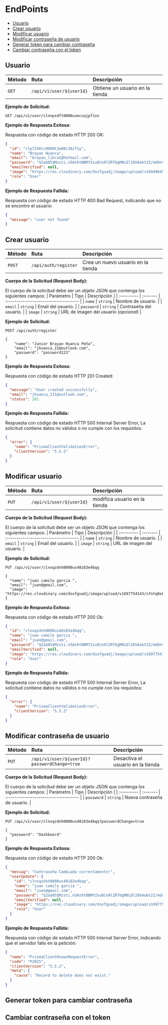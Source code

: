 # EndPoints

- [Usuario](#usuario)
- [Crear usuario](#crear-usuario)
- [Modificar usuario](#modificar-usuario)
- [Modificar contraseña de usuario](#modificar-contraseña-de-usuario)
- [Generar token para cambiar contraseña](#generar-token-para-cambiar-contraseña)
- [Cambiar contraseña con el token](#cambiar-contraseña-con-el-token)

## Usuario

| Método | Ruta                     | Descripción                     |
| :----- | :----------------------- | :------------------------------ |
| `GET`  | `/api/v1/user/${userId}` | Obtiene un usuario en la tienda |

**Ejemplo de Solicitud:**

```
GET /api/v1/user/clnnpsdft0000usmcuajpf1vo
```

**Ejemplo de Respuesta Exitosa:**

Respuesta con código de estado HTTP 200 OK:

```json
{
  "id": "clp7246tc0000t3e80c38zf1y",
  "name": "Brayan Huanca",
  "email": "brayan_libra1@hotmail.com",
  "password": "$2a$05$Mzsti.n5AshtBBMYZxu8Ce9lZRT6gM0LDl28VAabt2Z/mG0nVvq4.",
  "emailVerified": null,
  "image": "https://res.cloudinary.com/dsofguadj/image/upload/v1694964554/wm1hvbu4znuawf14n6rk.webp",
  "role": "User"
}
```

**Ejemplo de Respuesta Fallida:**

Respuesta con código de estado HTTP 400 Bad Request, indicando que no se encontro el usuario:

```json
{
  "message": "user not found"
}
```

## Crear usuario

| Método | Ruta                 | Descripción                        |
| :----- | :------------------- | :--------------------------------- |
| `POST` | `/api/auth/register` | Crea un nuevo usuario en la tienda |

**Cuerpo de la Solicitud (Request Body):**

El cuerpo de la solicitud debe ser un objeto JSON que contenga los siguientes campos:
| Parámetro | Tipo | Descripción |
| :--------- | :------- | :------------------------------------ |
| `name` | `string` | Nombre de usuario. |
| `email` | `string` | Email del usuario. |
| `password` | `string` | Contraseña del usuario. |
| `image` | `string` | URL de imagen del usuario (_opcional_) |

**Ejemplo de Solicitud:**

```
POST /api/auth/register

{
    "name": "Junior Brayan Huanca Peña",
    "email": "jhuanca_21@outlook.com",
    "password": "password123"
}
```

**Ejemplo de Respuesta Exitosa:**

Respuesta con código de estado HTTP 201 Created:

```json
{
  "message": "User created successfully",
  "email": "jhuanca_211@outlook.com",
  "status": 201
}
```

**Ejemplo de Respuesta Fallida:**

Respuesta con código de estado HTTP 500 Internal Server Error, La solicitud contiene datos no válidos o no cumple con los requisitos:

```json
{
  "error": {
    "name": "PrismaClientValidationError",
    "clientVersion": "5.5.2"
  }
}
```

## Modificar usuario

| Método | Ruta                     | Descripción                   |
| :----- | :----------------------- | :---------------------------- |
| `PUT`  | `/api/v1/user/${userId}` | modifica usuario en la tienda |

**Cuerpo de la Solicitud (Request Body):**

El cuerpo de la solicitud debe ser un objeto JSON que contenga los siguientes campos:
| Parámetro | Tipo | Descripción |
| :--------- | :------- | :------------------------------------ |
| `name` | `string` | Nombre de usuario. |
| `email` | `string` | Email del usuario. |
| `image` | `string` | URL de imagen del usuario. |

**Ejemplo de Solicitud:**

```
PUT /api/v1/user/clnxqzdnh0000us40i83e4bqq

{
  "name": "juan camilo garcia ",
  "email": "juan@gmail.com",
  "image": "https://res.cloudinary.com/dsofguadj/image/upload/v1697754143/sfntq0xb02hebhlzypat.webp"
}
```

**Ejemplo de Respuesta Exitosa:**

Respuesta con código de estado HTTP 200 Ok:

```json
{
  "id": "clnxqzdnh0000us40i83e4bqq",
  "name": "juan camilo garcia ",
  "email": "juan@gmail.com",
  "password": "$2a$05$Mzsti.n5AshtBBMYZxu8Ce9lZRT6gM0LDl28VAabt2Z/mG0nVvq4.",
  "emailVerified": null,
  "image": "https://res.cloudinary.com/dsofguadj/image/upload/v1697754143/sfntq0xb02hebhlzypat.webp",
  "role": "User"
}
```

**Ejemplo de Respuesta Fallida:**

Respuesta con código de estado HTTP 500 Internal Server Error, La solicitud contiene datos no válidos o no cumple con los requisitos:

```json
{
  "error": {
    "name": "PrismaClientValidationError",
    "clientVersion": "5.5.2"
  }
}
```

## Modificar contraseña de usuario

| Método | Ruta                                         | Descripción                       |
| :----- | :------------------------------------------- | :-------------------------------- |
| `PUT`  | `/api/v1/user/${userId}?passwordChange=true` | Desactiva el usuario en la tienda |

**Cuerpo de la Solicitud (Request Body):**

El cuerpo de la solicitud debe ser un objeto JSON que contenga los siguientes campos:
| Parámetro | Tipo | Descripción |
| :--------- | :------- | :------------------------------------ |
| `password` | `string` | Nueva contraseña de usuario. |

**Ejemplo de Solicitud:**

```
PUT /api/v1/user/clnxqzdnh0000us40i83e4bqq?passwordChange=true

{
  "password": "Dashboard"
}
```

**Ejemplo de Respuesta Exitosa:**

Respuesta con código de estado HTTP 200 Ok:

```json
{
  "messag": "Contraseña Cambiada correctamente!",
  "userUpdate": {
    "id": "clnxqzdnh0000us40i83e4bqq",
    "name": "juan camilo garcia ",
    "email": "juan@gmail.com",
    "password": "$2a$05$Mzsti.n5AshtBBMYZxu8Ce9lZRT6gM0LDl28VAabt2Z/mG0nVvq4.",
    "emailVerified": null,
    "image": "https://res.cloudinary.com/dsofguadj/image/upload/v1697754143/sfntq0xb02hebhlzypat.webp",
    "role": "User"
  }
}
```

**Ejemplo de Respuesta Fallida:**

Respuesta con código de estado HTTP 500 Internal Server Error, indicando que el servidor fallo en la petición:

```json
{
  "name": "PrismaClientKnownRequestError",
  "code": "P2025",
  "clientVersion": "5.5.2",
  "meta": {
    "cause": "Record to delete does not exist."
  }
}
```

## Generar token para cambiar contraseña

## Cambiar contraseña con el token
